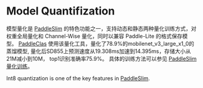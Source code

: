 # Model Quantifization

模型量化是 [PaddleSlim](https://github.com/PaddlePaddle/PaddleSlim) 的特色功能之一，支持动态和静态两种量化训练方式，对权重全局量化和 Channel-Wise 量化，同时以兼容 Paddle-Lite 的格式保存模型。
[PaddleClas](https://github.com/PaddlePaddle/PaddleClas) 使用该量化工具，量化了78.9%的mobilenet_v3_large_x1_0的蒸馏模型, 量化后SD855上预测速度从19.308ms加速到14.395ms，存储大小从21M减小到10M， top1识别准确率75.9%。
具体的训练方法可以参见 [PaddleSlim 量化训练](https://paddlepaddle.github.io/PaddleSlim/quick_start/quant_aware_tutorial.html)。

Int8 quantization is one of the key features in [PaddleSlim](https://github.com/PaddlePaddle/PaddleSlim).
